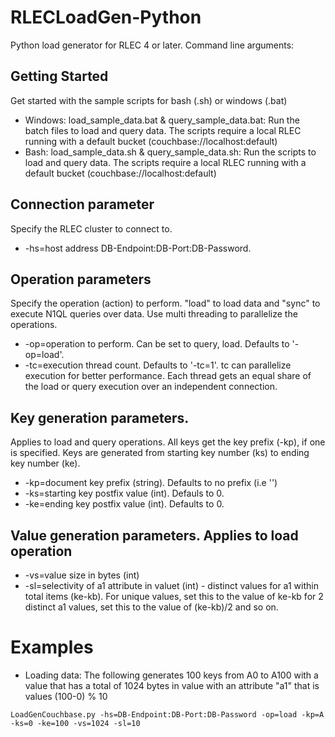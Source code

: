 # RLECLoadGen-Python
Python load generator for RLEC 4 or later. Command line arguments:

## Getting Started
Get started with the sample scripts for bash (.sh) or windows (.bat)
* Windows: load_sample_data.bat & query_sample_data.bat: Run the batch files to load and query data. The scripts require a local RLEC running with a default bucket (couchbase://localhost:default)
* Bash: load_sample_data.sh & query_sample_data.sh: Run the scripts to load and query data. The scripts require a local RLEC running with a default bucket (couchbase://localhost:default)

## Connection parameter
Specify the RLEC cluster to connect to.
* -hs=host address DB-Endpoint:DB-Port:DB-Password.

## Operation parameters
Specify the operation (action) to perform. "load" to load data and "sync" to execute N1QL queries over data. Use multi threading to parallelize the operations. 
* -op=operation to perform. Can be set to query, load. Defaults to '-op=load'.
* -tc=execution thread count. Defaults to '-tc=1'. tc can parallelize execution for better performance. Each thread gets an equal share of the load or query execution over an independent connection.

## Key generation parameters. 
Applies to load and query operations. All keys get the key prefix (-kp), if one is specified. Keys are generated from starting key number (ks) to ending key number (ke). 
* -kp=document key prefix (string). Defaults to no prefix (i.e '')
* -ks=starting key postfix value (int). Defauls to 0.
* -ke=ending key postfix value (int). Defaults to 0.

## Value generation parameters. Applies to load operation
* -vs=value size in bytes (int)
* -sl=selectivity of a1 attribute in valuet (int) - distinct values for a1 within total items (ke-kb). For unique values, set this to the value of ke-kb for 2 distinct a1 values, set this to the value of (ke-kb)/2 and so on.

# Examples
* Loading data: The following generates 100 keys from A0 to A100 with a value that has a total of 1024 bytes in value with an attribute "a1" that is values (100-0) % 10

```LoadGenCouchbase.py -hs=DB-Endpoint:DB-Port:DB-Password -op=load -kp=A -ks=0 -ke=100 -vs=1024 -sl=10```
